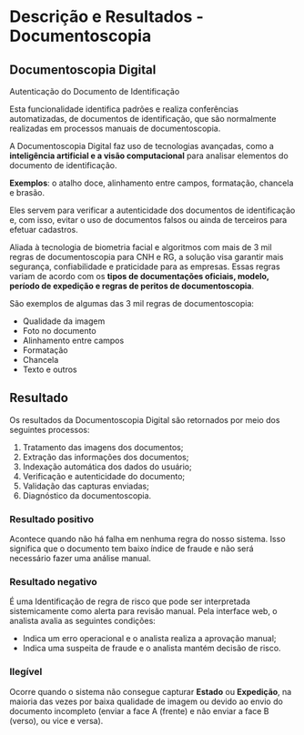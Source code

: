 # Descrição e Resultados - Documentoscopia

## Documentoscopia Digital
Autenticação do Documento de Identificação

Esta funcionalidade identifica padrões e realiza conferências automatizadas, de documentos de identificação, que são normalmente realizadas em processos manuais de documentoscopia.

A Documentoscopia Digital faz uso de tecnologias avançadas, como a **inteligência artificial e a visão computacional** para analisar elementos do documento de identificação.

**Exemplos**: o atalho doce, alinhamento entre campos, formatação, chancela e brasão.

Eles servem para verificar a autenticidade dos documentos de identificação e, com isso, evitar o uso de documentos falsos ou ainda de terceiros para efetuar cadastros.

Aliada à tecnologia de biometria facial e algoritmos com mais de 3 mil regras de documentoscopia para CNH e RG, a solução visa garantir mais segurança, confiabilidade e praticidade para as empresas. 
Essas regras variam de acordo com os **tipos de documentações oficiais, modelo, período de expedição e regras de peritos de documentoscopia**.

São exemplos de algumas das 3 mil regras de documentoscopia:
- Qualidade da imagem
- Foto no documento
- Alinhamento entre campos
- Formatação
- Chancela
- Texto e outros

## Resultado
Os resultados da Documentoscopia Digital são retornados por meio dos seguintes processos:
1. Tratamento das imagens dos documentos;
2. Extração das informações dos documentos;
3. Indexação automática dos dados do usuário;
4. Verificação e autenticidade do documento;
5. Validação das capturas enviadas;
6. Diagnóstico da documentoscopia.

### Resultado positivo
Acontece quando não há falha em nenhuma regra do nosso sistema. 
Isso significa que o documento tem baixo índice de fraude e não será necessário fazer uma análise manual.

### Resultado negativo
É uma Identificação de regra de risco que pode ser interpretada sistemicamente como alerta para revisão manual. Pela interface web, o analista avalia as seguintes condições:
- Indica um erro operacional e o analista realiza a aprovação manual;
- Indica uma suspeita de fraude e o analista mantém decisão de risco.
 
### Ilegível
Ocorre quando o sistema não consegue capturar **Estado** ou **Expedição**, na maioria das vezes por baixa qualidade de imagem ou devido ao envio do documento incompleto (enviar a face A (frente) e não enviar a face B (verso), ou vice e versa).
